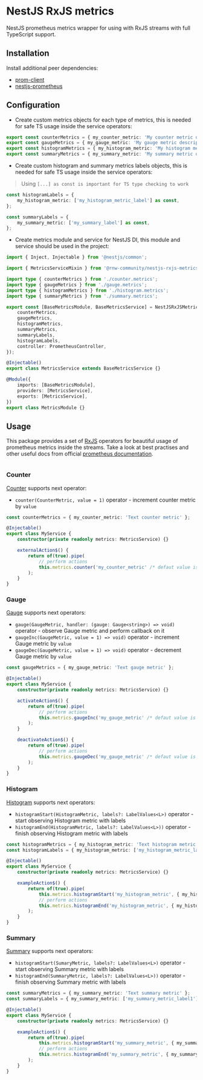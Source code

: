 # NestJS RxJS metrics

NestJS prometheus metrics wrapper for using with RxJS streams with full TypeScript support.

## Installation

Install additional peer dependencies:

-   [prom-client](https://github.com/siimon/prom-client)
-   [nestjs-prometheus](https://github.com/willsoto/nestjs-prometheus)

## Configuration

-   Create custom metrics objects for each type of metrics, this is needed for safe TS usage inside the service operators:

```ts
export const counterMetrics = { my_counter_metric: 'My counter metric description' };
export const gaugeMetrics = { my_gauge_metric: 'My gauge metric description' };
export const histogramMetrics = { my_histogram_metric: 'My histogram metric description' };
export const summaryMetrics = { my_summary_metric: 'My summary metric description' };
```

-   Create custom histogram and summary metrics labels objects, this is needed for safe TS usage inside the service operators:

> Using `[...] as const is important for TS type checking to work`

```ts
const histogramLabels = {
    my_histogram_metric: ['my_histogram_metric_label'] as const,
};

const summaryLabels = {
    my_summary_metric: ['my_summary_label'] as const,
};
```

-   Create metrics module and service for NestJS DI, this module and service should be used in the project:

```ts
import { Inject, Injectable } from '@nestjs/common';

import { MetricsServiceMixin } from '@rnw-community/nestjs-rxjs-metrics';

import type { counterMetrics } from './counter.metrics';
import type { gaugeMetrics } from './gauge.metrics';
import type { histogramMetrics } from './histogram.metrics';
import type { summaryMetrics } from './summary.metrics';

export const [BaseMetricsModule, BaseMetricsService] = NestJSRxJSMetricsModule.create({
    counterMetrics,
    gaugeMetrics,
    histogramMetrics,
    summaryMetrics,
    summaryLabels,
    histogramLabels,
    controller: PrometheusController,
});

@Injectable()
export class MetricsService extends BaseMetricsService {}

@Module({
    imports: [BaseMetricsModule],
    providers: [MetricsService],
    exports: [MetricsService],
})
export class MetricsModule {}
```

## Usage

This package provides a set of [RxJS](https://rxjs.dev) operators for beautiful usage of prometheus metrics inside the streams.
Take a look at best practises and other useful docs from official [prometheus documentation](https://prometheus.io/docs/introduction/overview/).

```ts

```

### Counter

[Counter](https://prometheus.io/docs/concepts/metric_types/#counter) supports next operator:

-   `counter(CounterMetric, value = 1)` operator - increment counter metric by `value`

```ts
const counterMetrics = { my_counter_metric: 'Text counter metric' };

@Injectable()
export class MyService {
    constructor(private readonly metrics: MetricsService) {}

    externalAction$() {
        return of(true).pipe(
            // perform actions
            this.metrics.counter('my_counter_metric' /* defaut value is 1, you can proide another number */)
        );
    }
}
```

### Gauge

[Gauge](https://prometheus.io/docs/concepts/metric_types/#gauge) supports next operators:

-   `gauge(GaugeMetric, handler: (gauge: Gauge<string>) => void)` operator - observe Gauge metric and perform callback on it
-   `gaugeInc(GaugeMetric, value = 1) => void)` operator - increment Gauge metric by `value`
-   `gaugeDec(GaugeMetric, value = 1) => void)` operator - decrement Gauge metric by `value`

```ts
const gaugeMetrics = { my_gauge_metric: 'Text gauge metric' };

@Injectable()
export class MyService {
    constructor(private readonly metrics: MetricsService) {}

    activateAction$() {
        return of(true).pipe(
            // perform actions
            this.metrics.gaugeInc('my_gauge_metric' /* defaut value is 1, you can proide another number */)
        );
    }

    deactivateAction$() {
        return of(true).pipe(
            // perform actions
            this.metrics.gaugeDec('my_gauge_metric' /* defaut value is 1, you can proide another number */)
        );
    }
}
```

### Histogram

[Histogram](https://prometheus.io/docs/concepts/metric_types/#histogram) supports next operators:

-   `histogramStart(HistogramMetric, labels?: LabelValues<L>)` operator - start observing Histogram metric with labels
-   `histogramEnd(HistogramMetric, labels?: LabelValues<L>))` operator - finish observing Histogram metric with labels

```ts
const histogramMetrics = { my_histogram_metric: 'Text histogram metric' };
const histogramLabels = { my_histogram_metric: ['my_histogram_metric_label1'] as const };

@Injectable()
export class MyService {
    constructor(private readonly metrics: MetricsService) {}

    exampleAction$() {
        return of(true).pipe(
            this.metrics.histogramStart('my_histogram_metric', { my_histogram_metric_label1: 1 }),
            // perform actions
            this.metrics.histogramEnd('my_histogram_metric', { my_histogram_metric_label1: 2 })
        );
    }
}
```

### Summary

[Summary](https://prometheus.io/docs/concepts/metric_types/#summary) supports next operators:

-   `histogramStart(SumaryMetric, labels?: LabelValues<L>)` operator - start observing Summary metric with labels
-   `histogramEnd(SummaryMetric, labels?: LabelValues<L>))` operator - finish observing Summary metric with labels

```ts
const summaryMetrics = { my_summary_metric: 'Text summary metric' };
const summaryLabels = { my_summary_metric: ['my_summary_metric_label1'] as const };

@Injectable()
export class MyService {
    constructor(private readonly metrics: MetricsService) {}

    exampleAction$() {
        return of(true).pipe(
            this.metrics.histogramStart('my_summary_metric', { my_summary_metric_label1: 1 }),
            // perform actions
            this.metrics.histogramEnd('my_summary_metric', { my_summary_metric_label1: 2 })
        );
    }
}
```
